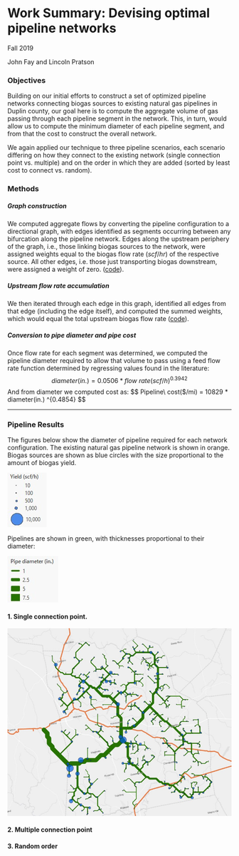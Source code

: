 # Work Summary: Devising optimal pipeline networks

Fall 2019

John Fay and Lincoln Pratson

### Objectives

Building on our initial efforts to construct a set of optimized pipeline networks connecting biogas sources to existing natural gas pipelines in Duplin county, our goal here is to compute the aggregate volume of gas passing through each pipeline segment in the network. This, in turn, would allow us to compute the minimum diameter of each pipeline segment, and from that the cost to construct the overall network.  

We again applied our technique to three pipeline scenarios, each scenario differing on how they connect to the existing network (single connection point vs. multiple) and on the order in which they are added (sorted by least cost to connect vs. random). 

### Methods

##### Graph construction

We computed aggregate flows by converting the pipeline configuration to a directional graph, with edges identified as segments occurring between any bifurcation along the pipeline network. Edges along the upstream periphery of the graph, i.e., those linking biogas sources to the network, were assigned weights equal to the biogas flow rate ($scf/hr$) of the respective source. All other edges, i.e. those just transporting biogas downstream, were assigned a weight of zero. ([code](https://github.com/johnpfay/BioGas_optimization/blob/master/scripts/LCP-pipeline-to-edgelist.ipynb)). 

##### Upstream flow rate accumulation

We then iterated through each edge in this graph, identified all edges from that edge (including the edge itself), and computed the summed weights, which would equal the total upstream biogas flow rate ([code](https://github.com/johnpfay/BioGas_optimization/blob/master/scripts/EdgeList-to-Pipewidths.ipynb)).

##### Conversion to pipe diameter and pipe cost

Once flow rate for each segment was determined, we computed the pipeline diameter required to allow that volume to pass using a feed flow rate function determined by regressing values found in the literature: 
$$
diameter(in.)  = 0.0506 * flow\ rate(scf/h)^{0.3942}
$$
And from diameter we computed cost as: 
$$
Pipeline\ cost($/mi) = 10829 * diameter(in.) ^{0.4854}
$$

---

### Pipeline Results

The figures below show the diameter of pipeline required for each network configuration. The existing natural gas pipeline network is shown in orange. Biogas sources are shown as blue circles with the size proportional to the amount of biogas yield.

![biogas source](WorkSummary_Sept2019.assets\BiogasSource_key.jpg)

Pipelines are shown in green, with thicknesses proportional to their diameter:

![pipe diameter](WorkSummary_Sept2019.assets\PipeDiameter_key.jpg)



#### 1. Single connection point.

<img src=".\WorkSummary_Sept2019.assets\SingleConnect.jpg" alt="SingleConnect" style="zoom:75%;" />

#### 2. Multiple connection point



#### 3. Random order